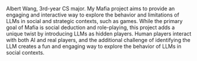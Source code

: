 Albert Wang, 3rd-year CS major. 
My Mafia project aims to provide an engaging and interactive way to explore the behavior and limitations of LLMs in social and strategic contexts, such as games.
While the primary goal of Mafia is social deduction and role-playing, this project adds a unique twist by introducing LLMs as hidden players. Human players interact with both AI and real players, and the additional challenge of identifying the LLM creates a fun and engaging way to explore the behavior of LLMs in social contexts.